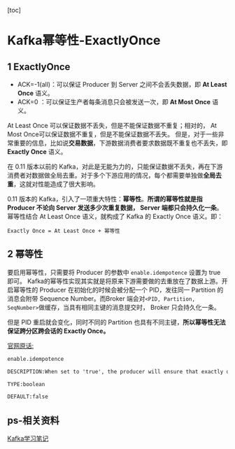 [toc]

# Kafka幂等性-ExactlyOnce

## 1 ExactlyOnce

- ACK=-1(all)：可以保证 Producer 到 Server 之间不会丢失数据，即 **At Least Once** 语义。
- ACK=0 ：可以保证生产者每条消息只会被发送一次，即 **At Most Once** 语义。

At Least Once 可以保证数据不丢失，但是不能保证数据不重复；相对的， At Most Once可以保证数据不重复，但是不能保证数据不丢失。 但是，对于一些非常重要的信息，比如说**交易数据**，下游数据消费者要求数据既不重复也不丢失，即 **Exactly Once** 语义。

在 0.11 版本以前的 Kafka，对此是无能为力的，只能保证数据不丢失，再在下游消费者对数据做全局去重。对于多个下游应用的情况，每个都需要单独做**全局去重**，这就对性能造成了很大影响。

0.11 版本的 Kafka，引入了一项重大特性：**幂等性**。**所谓的幂等性就是指 Producer 不论向 Server 发送多少次重复数据， Server 端都只会持久化一条**。幂等性结合 At Least Once 语义，就构成了 Kafka 的 Exactly Once 语义。即：

 `Exactly Once = At Least Once + 幂等性  `

## 2 幂等性

要启用幂等性，只需要将 Producer 的参数中 `enable.idempotence` 设置为 true 即可。 Kafka的幂等性实现其实就是将原来下游需要做的去重放在了数据上游。开启幂等性的 Producer 在初始化的时候会被分配一个 PID，发往同一 Partition 的消息会附带 Sequence Number。而Broker 端会对` <PID, Partition, SeqNumber> `做缓存，当具有相同主键的消息提交时， Broker 只会持久化一条。 

但是 PID 重启就会变化，同时不同的 Partition 也具有不同主键，**所以幂等性无法保证跨分区跨会话的 Exactly Once。** 

[官网原话:](http://kafka.apache.org/0110/documentation/#producerconfigs)

```html
enable.idempotence

DESCRIPTION:When set to 'true', the producer will ensure that exactly one copy of each message is written in the stream. If 'false', producer retries due to broker failures, etc., may write duplicates of the retried message in the stream. This is set to 'false' by default. Note that enabling idempotence requires max.in.flight.requests.per.connection to be set to 1 and retries cannot be zero. Additionally acks must be set to 'all'. If these values are left at their defaults, we will override the default to be suitable. If the values are set to something incompatible with the idempotent producer, a ConfigException will be thrown.

TYPE:boolean

DEFAULT:false
```

## ps-相关资料

[Kafka学习笔记](https://my.oschina.net/jallenkwong/blog/4449224)

